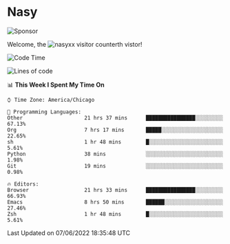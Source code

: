 # Nasy

<!--
<p align="center">
<img height="200" src="https://github-readme-stats.vercel.app/api?username=nasyxx&count_private=true&show_icons=true&theme=dracula&include_all_commits=true"/>
<img height="200" src="https://github-readme-stats.vercel.app/api/top-langs/?username=nasyxx&theme=dracula&hide=html,jupyter+notebook&count_private=true&show_icons=true"/>
</p>

  
----------------
-->

![Sponsor](https://img.shields.io/static/v1.svg?label=Sponsor&message=%E2%9D%A4&logo=GitHub&style=flat&color=pink)
 
Welcome, the ![nasyxx visitor counter](https://count.getloli.com/get/@nasyxx?theme=rule34)th vistor!
 
<!--START_SECTION:waka-->
![Code Time](http://img.shields.io/badge/Code%20Time-2%2C470%20hrs%2057%20mins-blue)

![Lines of code](https://img.shields.io/badge/From%20Hello%20World%20I%27ve%20Written-5%20Million%20lines%20of%20code-blue)

📊 **This Week I Spent My Time On** 

```text
⌚︎ Time Zone: America/Chicago

💬 Programming Languages: 
Other                    21 hrs 37 mins      ████████████████░░░░░░░░░   67.13% 
Org                      7 hrs 17 mins       █████░░░░░░░░░░░░░░░░░░░░   22.65% 
sh                       1 hr 48 mins        █░░░░░░░░░░░░░░░░░░░░░░░░   5.61% 
Python                   38 mins             ░░░░░░░░░░░░░░░░░░░░░░░░░   1.98% 
Git                      19 mins             ░░░░░░░░░░░░░░░░░░░░░░░░░   0.98%

🔥 Editors: 
Browser                  21 hrs 33 mins      ████████████████░░░░░░░░░   66.93% 
Emacs                    8 hrs 50 mins       ██████░░░░░░░░░░░░░░░░░░░   27.46% 
Zsh                      1 hr 48 mins        █░░░░░░░░░░░░░░░░░░░░░░░░   5.61%

```


 Last Updated on 07/06/2022 18:35:48 UTC
<!--END_SECTION:waka-->

<!-- ![visitors](https://visitor-badge.laobi.icu/badge?page_id=nasyxx.nasyxx) -->
